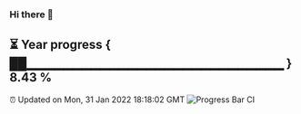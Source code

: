 ### Hi there 👋
⏳ Year progress { ██▁▁▁▁▁▁▁▁▁▁▁▁▁▁▁▁▁▁▁▁▁▁▁▁▁▁▁▁ } 8.43 %
---
⏰ Updated on Mon, 31 Jan 2022 18:18:02 GMT
![Progress Bar CI](https://github.com/liununu/liununu/workflows/Progress%20Bar%20CI/badge.svg)
